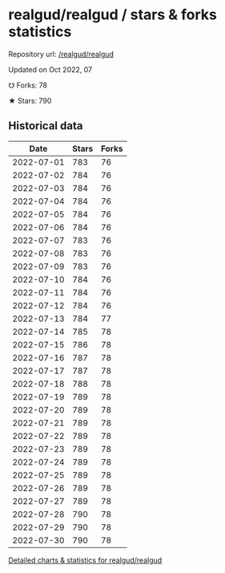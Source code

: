 # realgud/realgud / stars & forks statistics

Repository url: [/realgud/realgud](https://github.com/realgud/realgud)

Updated on Oct 2022, 07

☋ Forks: 78

★ Stars: 790

## Historical data
| Date | Stars | Forks |
|------|-------|-------|
| 2022-07-01 | 783 | 76 | 
| 2022-07-02 | 784 | 76 | 
| 2022-07-03 | 784 | 76 | 
| 2022-07-04 | 784 | 76 | 
| 2022-07-05 | 784 | 76 | 
| 2022-07-06 | 784 | 76 | 
| 2022-07-07 | 783 | 76 | 
| 2022-07-08 | 783 | 76 | 
| 2022-07-09 | 783 | 76 | 
| 2022-07-10 | 784 | 76 | 
| 2022-07-11 | 784 | 76 | 
| 2022-07-12 | 784 | 76 | 
| 2022-07-13 | 784 | 77 | 
| 2022-07-14 | 785 | 78 | 
| 2022-07-15 | 786 | 78 | 
| 2022-07-16 | 787 | 78 | 
| 2022-07-17 | 787 | 78 | 
| 2022-07-18 | 788 | 78 | 
| 2022-07-19 | 789 | 78 | 
| 2022-07-20 | 789 | 78 | 
| 2022-07-21 | 789 | 78 | 
| 2022-07-22 | 789 | 78 | 
| 2022-07-23 | 789 | 78 | 
| 2022-07-24 | 789 | 78 | 
| 2022-07-25 | 789 | 78 | 
| 2022-07-26 | 789 | 78 | 
| 2022-07-27 | 789 | 78 | 
| 2022-07-28 | 790 | 78 | 
| 2022-07-29 | 790 | 78 | 
| 2022-07-30 | 790 | 78 | 


[Detailed charts & statistics for realgud/realgud](https://reviewgithub.com/rep/realgud/realgud)
